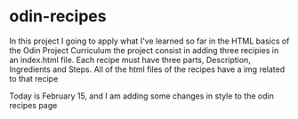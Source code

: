 # odin-recipes
In this project I going to apply what I've learned so far in the HTML basics of the Odin Project Curriculum
the project consist in adding three recipies in an index.html file. Each recipe must have three parts, Description, Ingredients and Steps.
All of the html files of the recipes have a img related to that recipe

Today is February 15, and I am adding some changes in style to the odin recipes page
